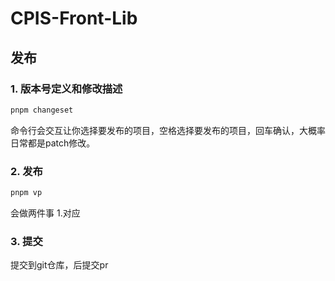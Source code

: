 # CPIS-Front-Lib

## 发布
### 1. 版本号定义和修改描述
```bash
pnpm changeset
```
命令行会交互让你选择要发布的项目，空格选择要发布的项目，回车确认，大概率日常都是patch修改。
### 2. 发布
```bash
pnpm vp
```
会做两件事
1.对应
### 3. 提交
提交到git仓库，后提交pr
